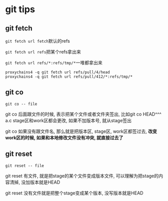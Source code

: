 # git tips

## git fetch
```git fetch url fetch```默认的refs

```git fetch url refs```把某个refs拿出来

```git fetch url refs/*:refs/tmp/*```一堆都拿出来


```
proxychains4 -q git fetch url refs/pull/4/head
proxychains4 -q git fetch url refs/pull/412/*:refs/tmp/*
```

## git co
```
git co -- file 
```
git co 后面跟文件的时候, 表示把某个文件或者文件夹签出, 比如git co HEAD^^^ a.c stage区和work区都会更改, 如果不加版本号, 就从stage签出

git co 如果没有跟文件名, 那么就是把版本区, stage区, work区都签过去, **改变work区的时候, 如果和本地修改文件没有冲突, 就直接过去了**

## git reset
```
git reset -- file
```
git reset 有文件, 就是把stage的某个文件变成版本文件, 可以理解为把stage的内容清掉, 没加版本就是HEAD

git reset 没有文件就是把整个stage变成某个版本, 没写版本就是HEAD
